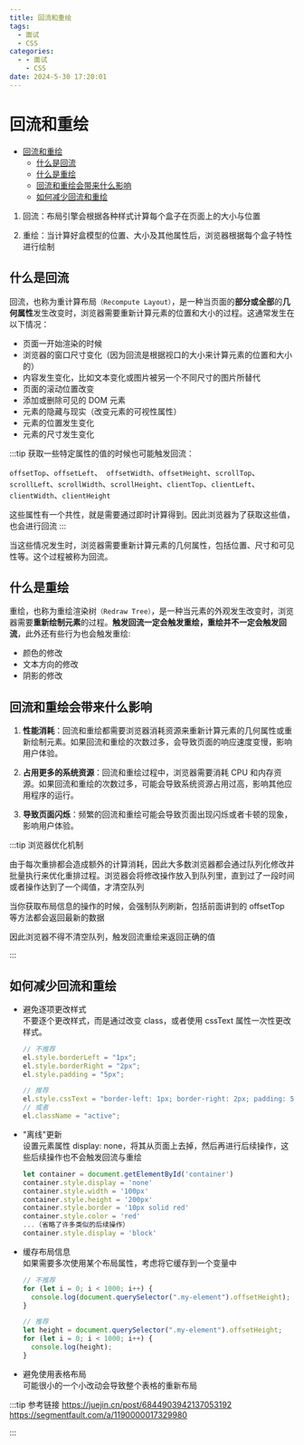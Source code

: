 ```yaml
---
title: 回流和重绘
tags:
  - 面试
  - CSS
categories:
  - - 面试
    - CSS
date: 2024-5-30 17:20:01
---
```


<!-- @format -->

# 回流和重绘

- [回流和重绘](#回流和重绘)
  - [什么是回流](#什么是回流)
  - [什么是重绘](#什么是重绘)
  - [回流和重绘会带来什么影响](#回流和重绘会带来什么影响)
  - [如何减少回流和重绘](#如何减少回流和重绘)

1. 回流：布局引擎会根据各种样式计算每个盒子在页面上的大小与位置

2. 重绘：当计算好盒模型的位置、大小及其他属性后，浏览器根据每个盒子特性进行绘制

## 什么是回流

回流，也称为重计算布局`（Recompute Layout）`，是一种当页面的**部分或全部**的**几何属性**发生改变时，浏览器需要重新计算元素的位置和大小的过程。这通常发生在以下情况：

- 页面一开始渲染的时候
- 浏览器的窗口尺寸变化（因为回流是根据视口的大小来计算元素的位置和大小的）
- 内容发生变化，比如文本变化或图片被另一个不同尺寸的图片所替代
- 页面的滚动位置改变
- 添加或删除可见的 DOM 元素
- 元素的隐藏与现实（改变元素的可视性属性）
- 元素的位置发生变化
- 元素的尺寸发生变化

:::tip
获取一些特定属性的值的时候也可能触发回流：

`offsetTop`、`offsetLeft`、` offsetWidth`、`offsetHeight`、`scrollTop`、`scrollLeft`、`scrollWidth`、`scrollHeight`、`clientTop`、`clientLeft`、`clientWidth`、`clientHeight`

这些属性有一个共性，就是需要通过即时计算得到。因此浏览器为了获取这些值，也会进行回流
:::

当这些情况发生时，浏览器需要重新计算元素的几何属性，包括位置、尺寸和可见性等。这个过程被称为回流。

## 什么是重绘

重绘，也称为重绘渲染树`（Redraw Tree）`，是一种当元素的外观发生改变时，浏览器需要**重新绘制元素**的过程。**触发回流一定会触发重绘，重绘并不一定会触发回流**，此外还有些行为也会触发重绘:

- 颜色的修改
- 文本方向的修改
- 阴影的修改

## 回流和重绘会带来什么影响

1. **性能消耗**：回流和重绘都需要浏览器消耗资源来重新计算元素的几何属性或重新绘制元素。如果回流和重绘的次数过多，会导致页面的响应速度变慢，影响用户体验。

2. **占用更多的系统资源**：回流和重绘过程中，浏览器需要消耗 CPU 和内存资源。如果回流和重绘的次数过多，可能会导致系统资源占用过高，影响其他应用程序的运行。

3. **导致页面闪烁**：频繁的回流和重绘可能会导致页面出现闪烁或者卡顿的现象，影响用户体验。

:::tip 浏览器优化机制

由于每次重排都会造成额外的计算消耗，因此大多数浏览器都会通过队列化修改并批量执行来优化重排过程。浏览器会将修改操作放入到队列里，直到过了一段时间或者操作达到了一个阈值，才清空队列

当你获取布局信息的操作的时候，会强制队列刷新，包括前面讲到的 offsetTop 等方法都会返回最新的数据

因此浏览器不得不清空队列，触发回流重绘来返回正确的值

:::

## 如何减少回流和重绘

- 避免逐项更改样式  
  不要逐个更改样式，而是通过改变 class，或者使用 cssText 属性一次性更改样式。

  ```js
  // 不推荐
  el.style.borderLeft = "1px";
  el.style.borderRight = "2px";
  el.style.padding = "5px";

  // 推荐
  el.style.cssText = "border-left: 1px; border-right: 2px; padding: 5px;";
  // 或者
  el.className = "active";
  ```

* "离线"更新  
  设置元素属性 display: none，将其从页面上去掉，然后再进行后续操作，这些后续操作也不会触发回流与重绘

  ```js
  let container = document.getElementById('container')
  container.style.display = 'none'
  container.style.width = '100px'
  container.style.height = '200px'
  container.style.border = '10px solid red'
  container.style.color = 'red'
  ...（省略了许多类似的后续操作）
  container.style.display = 'block'

  ```

* 缓存布局信息  
  如果需要多次使用某个布局属性，考虑将它缓存到一个变量中

  ```js
  // 不推荐
  for (let i = 0; i < 1000; i++) {
    console.log(document.querySelector(".my-element").offsetHeight);
  }

  // 推荐
  let height = document.querySelector(".my-element").offsetHeight;
  for (let i = 0; i < 1000; i++) {
    console.log(height);
  }
  ```

* 避免使用表格布局  
  可能很小的一个小改动会导致整个表格的重新布局

:::tip 参考链接
<https://juejin.cn/post/6844903942137053192>  
<https://segmentfault.com/a/1190000017329980>

:::
